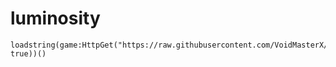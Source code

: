 # luminosity
```
loadstring(game:HttpGet("https://raw.githubusercontent.com/VoidMasterX/luminosity/main/loader.lua", true))()
```

